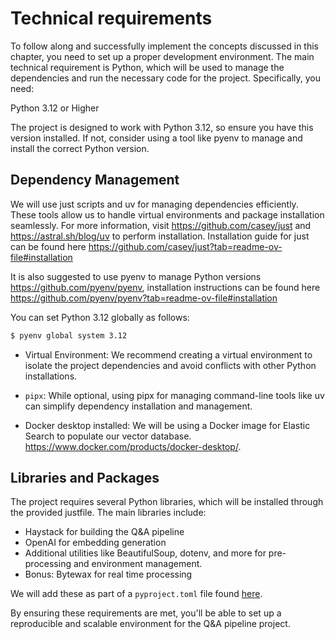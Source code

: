 # Technical requirements

To follow along and successfully implement the concepts discussed in this chapter, you need to set up a proper development environment. The main technical requirement is Python, which will be used to manage the dependencies and run the necessary code for the project. Specifically, you need: 

Python 3.12 or Higher 

The project is designed to work with Python 3.12, so ensure you have this version installed. If not, consider using a tool like pyenv to manage and install the correct Python version. 

## Dependency Management 

We will use just scripts and uv for managing dependencies efficiently. These tools allow us to handle virtual environments and package installation seamlessly. For more information, visit https://github.com/casey/just and https://astral.sh/blog/uv  to perform installation. Installation guide for just can be found here https://github.com/casey/just?tab=readme-ov-file#installation 

It is also suggested to use pyenv to manage Python versions https://github.com/pyenv/pyenv, installation instructions can be found here https://github.com/pyenv/pyenv?tab=readme-ov-file#installation  

You can set Python 3.12 globally as follows: 

```bash
$ pyenv global system 3.12 
```

* Virtual Environment: We recommend creating a virtual environment to isolate the project dependencies and avoid conflicts with other Python installations. 

* `pipx`: While optional, using pipx for managing command-line tools like uv can simplify dependency installation and management. 

* Docker desktop installed: We will be using a Docker image for Elastic Search to populate our vector database. https://www.docker.com/products/docker-desktop/. 

## Libraries and Packages 

The project requires several Python libraries, which will be installed through the provided justfile. The main libraries include: 

* Haystack for building the Q&A pipeline 
* OpenAI for embedding generation 
* Additional utilities like BeautifulSoup, dotenv, and more for pre-processing and environment management. 
* Bonus: Bytewax for real time processing 

We will add these as part of a `pyproject.toml` file found [here](./pyproject.toml). 

By ensuring these requirements are met, you'll be able to set up a reproducible and scalable environment for the Q&A pipeline project. 